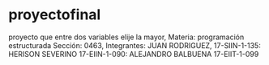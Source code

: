 # proyectofinal
proyecto que entre dos variables elije la mayor, Materia: programación estructurada Sección: 0463, Integrantes: JUAN RODRIGUEZ, 17-SIIN-1-135: HERISON  SEVERINO 17-EIIN-1-090: ALEJANDRO BALBUENA 17-EIIT-1-099 
